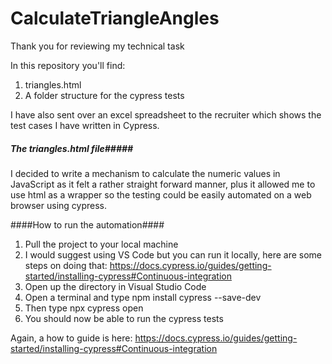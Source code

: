 # CalculateTriangleAngles
 
Thank you for reviewing my technical task

In this repository you'll find: 
1. triangles.html
2. A folder structure for the cypress tests

I have also sent over an excel spreadsheet to the recruiter which shows the test cases I have written in Cypress.

##### The triangles.html file#####

I decided to write a mechanism to calculate the numeric values in JavaScript as it felt a rather straight forward manner, plus it allowed me to use html as a wrapper so the testing could be easily automated on a web browser using cypress. 

####How to run the automation####

1. Pull the project to your local machine
2. I would suggest using VS Code but you can run it locally, here are some steps on doing that: https://docs.cypress.io/guides/getting-started/installing-cypress#Continuous-integration
3. Open up the directory in Visual Studio Code
4. Open a terminal and type npm install cypress --save-dev
5. Then type npx cypress open 
6. You should now be able to run the cypress tests

Again, a how to guide is here: https://docs.cypress.io/guides/getting-started/installing-cypress#Continuous-integration